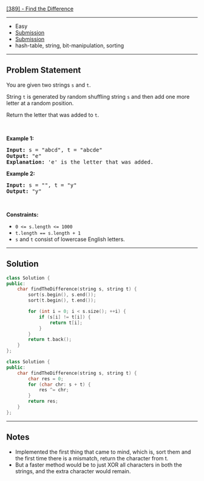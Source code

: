 [[389] - Find the Difference](https://leetcode.com/problems/find-the-difference)

---

- Easy
- [Submission](https://leetcode.com/problems/find-the-difference/submissions/1058412448/)
- [Submission](https://leetcode.com/problems/find-the-difference/submissions/1058413738/)
- hash-table, string, bit-manipulation, sorting

---

## Problem Statement

<p>You are given two strings <code>s</code> and <code>t</code>.</p>

<p>String <code>t</code> is generated by random shuffling string <code>s</code> and then add one more letter at a random position.</p>

<p>Return the letter that was added to <code>t</code>.</p>

<p>&nbsp;</p>
<p><strong class="example">Example 1:</strong></p>

<pre>
<strong>Input:</strong> s = &quot;abcd&quot;, t = &quot;abcde&quot;
<strong>Output:</strong> &quot;e&quot;
<strong>Explanation:</strong> &#39;e&#39; is the letter that was added.
</pre>

<p><strong class="example">Example 2:</strong></p>

<pre>
<strong>Input:</strong> s = &quot;&quot;, t = &quot;y&quot;
<strong>Output:</strong> &quot;y&quot;
</pre>

<p>&nbsp;</p>
<p><strong>Constraints:</strong></p>

<ul>
	<li><code>0 &lt;= s.length &lt;= 1000</code></li>
	<li><code>t.length == s.length + 1</code></li>
	<li><code>s</code> and <code>t</code> consist of lowercase English letters.</li>
</ul>


---

## Solution

```cpp
class Solution {
public:
    char findTheDifference(string s, string t) {
        sort(s.begin(), s.end());
        sort(t.begin(), t.end());

        for (int i = 0; i < s.size(); ++i) {
            if (s[i] != t[i]) {
                return t[i];
            }
        }
        return t.back();
    }
};
```

```cpp
class Solution {
public:
    char findTheDifference(string s, string t) {
        char res = 0;
        for (char chr: s + t) {
            res ^= chr;
        }
        return res;
    }
};
```

---

## Notes

- Implemented the first thing that came to mind, which is, sort them and the first time there is a mismatch, return the character from t.
- But a faster method would be to just XOR all characters in both the strings, and the extra character would remain.
